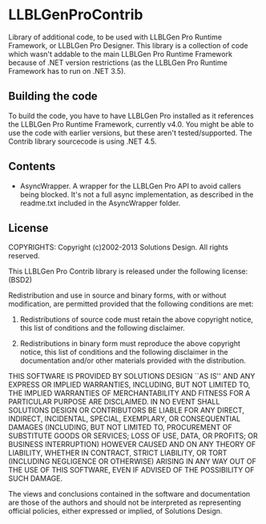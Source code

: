 LLBLGenProContrib
=================

Library of additional code, to be used with LLBLGen Pro Runtime Framework, or LLBLGen Pro Designer.
This library is a collection of code which wasn't addable to the main LLBLGen Pro Runtime Framework
because of .NET version restrictions (as the LLBLGen Pro Runtime Framework has to run on .NET 3.5). 

Building the code
-------------------
To build the code, you have to have LLBLGen Pro installed as it references the LLBLGen Pro Runtime Framework,
currently v4.0. You might be able to use the code with earlier versions, but these aren't tested/supported.
The Contrib library sourcecode is using .NET 4.5. 

Contents
---------
* AsyncWrapper. A wrapper for the LLBLGen Pro API to avoid callers being blocked. It's not a full async
  implementation, as described in the readme.txt included in the AsyncWrapper folder.

License
------------
COPYRIGHTS:
Copyright (c)2002-2013 Solutions Design. All rights reserved.

This LLBLGen Pro Contrib library is released under the following license: (BSD2)

Redistribution and use in source and binary forms, with or without modification, 
are permitted provided that the following conditions are met: 

1) Redistributions of source code must retain the above copyright notice, this list of 
   conditions and the following disclaimer. 
   
2) Redistributions in binary form must reproduce the above copyright notice, this list of 
   conditions and the following disclaimer in the documentation and/or other materials 
   provided with the distribution. 

THIS SOFTWARE IS PROVIDED BY SOLUTIONS DESIGN ``AS IS'' AND ANY EXPRESS OR IMPLIED WARRANTIES, 
INCLUDING, BUT NOT LIMITED TO, THE IMPLIED WARRANTIES OF MERCHANTABILITY AND FITNESS FOR A 
PARTICULAR PURPOSE ARE DISCLAIMED. IN NO EVENT SHALL SOLUTIONS DESIGN OR CONTRIBUTORS BE LIABLE FOR 
ANY DIRECT, INDIRECT, INCIDENTAL, SPECIAL, EXEMPLARY, OR CONSEQUENTIAL DAMAGES (INCLUDING, BUT 
NOT LIMITED TO, PROCUREMENT OF SUBSTITUTE GOODS OR SERVICES; LOSS OF USE, DATA, OR PROFITS; OR 
BUSINESS INTERRUPTION) HOWEVER CAUSED AND ON ANY THEORY OF LIABILITY, WHETHER IN CONTRACT, 
STRICT LIABILITY, OR TORT (INCLUDING NEGLIGENCE OR OTHERWISE) ARISING IN ANY WAY OUT OF THE 
USE OF THIS SOFTWARE, EVEN IF ADVISED OF THE POSSIBILITY OF SUCH DAMAGE. 

The views and conclusions contained in the software and documentation are those of the authors 
and should not be interpreted as representing official policies, either expressed or implied, 
of Solutions Design. 